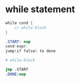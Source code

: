 # while statement

```go
while cond {
    // while-block
}
```

```s
.START: nop
cond-expr;
jump(if false) to done

# while-block

jmp .START
.DONE:nop
```